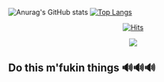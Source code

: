 ![Anurag's GitHub stats](https://github-readme-stats.vercel.app/api?username=raymondanythings&show_icons=true&theme=dark)
[![Top Langs](https://github-readme-stats.vercel.app/api/top-langs/?username=raymondanythings&layout=compact&theme=dark)](https://github.com/anuraghazra/github-readme-stats)
<div align=center>

[![Hits](https://hits.seeyoufarm.com/api/count/incr/badge.svg?url=https%3A%2F%2Fgithub.com%2Fraymondanythings&count_bg=%2379C83D&title_bg=%23555555&icon=&icon_color=%23E7E7E7&title=hits&edge_flat=false)](https://hits.seeyoufarm.com)
</div>


<div align=center>
  <a href="https://raymondanythings.github.io/raymondworld/" target="_blank"><img src="https://img.shields.io/badge/github-181717?style=for-the-badge&logo=github&logoColor=white"></a>
</div>


## Do this m'fukin things  🔊🔊🔊
